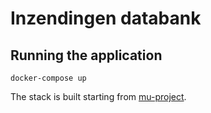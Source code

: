 # Inzendingen databank

## Running the application
```
docker-compose up
```

The stack is built starting from [mu-project](https://github.com/mu-semtech/mu-project).
